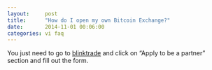 ```yaml
---
layout:     post
title:      "How do I open my own Bitcoin Exchange?"
date:       2014-11-01 00:06:00
categories: vi faq
---
```


You just need to go to [blinktrade](http://blinktrade.com/#started) and click on  “Apply to be a partner” section and fill out the form.
